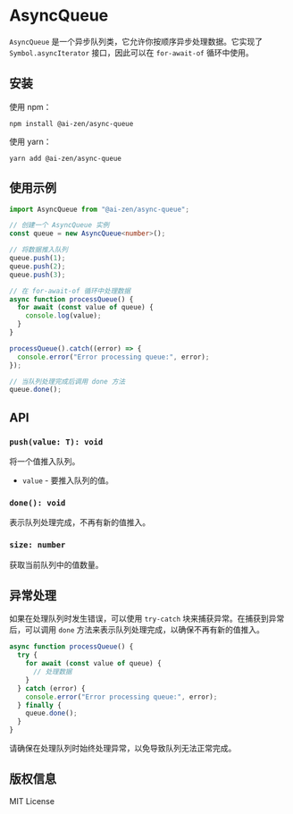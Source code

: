 # AsyncQueue

`AsyncQueue` 是一个异步队列类，它允许你按顺序异步处理数据。它实现了 `Symbol.asyncIterator` 接口，因此可以在 `for-await-of` 循环中使用。

## 安装

使用 npm：

```
npm install @ai-zen/async-queue
```

使用 yarn：

```
yarn add @ai-zen/async-queue
```

## 使用示例

```typescript
import AsyncQueue from "@ai-zen/async-queue";

// 创建一个 AsyncQueue 实例
const queue = new AsyncQueue<number>();

// 将数据推入队列
queue.push(1);
queue.push(2);
queue.push(3);

// 在 for-await-of 循环中处理数据
async function processQueue() {
  for await (const value of queue) {
    console.log(value);
  }
}

processQueue().catch((error) => {
  console.error("Error processing queue:", error);
});

// 当队列处理完成后调用 done 方法
queue.done();
```

## API

### `push(value: T): void`

将一个值推入队列。

- `value` - 要推入队列的值。

### `done(): void`

表示队列处理完成，不再有新的值推入。

### `size: number`

获取当前队列中的值数量。

## 异常处理

如果在处理队列时发生错误，可以使用 `try-catch` 块来捕获异常。在捕获到异常后，可以调用 `done` 方法来表示队列处理完成，以确保不再有新的值推入。

```typescript
async function processQueue() {
  try {
    for await (const value of queue) {
      // 处理数据
    }
  } catch (error) {
    console.error("Error processing queue:", error);
  } finally {
    queue.done();
  }
}
```

请确保在处理队列时始终处理异常，以免导致队列无法正常完成。

## 版权信息

MIT License
